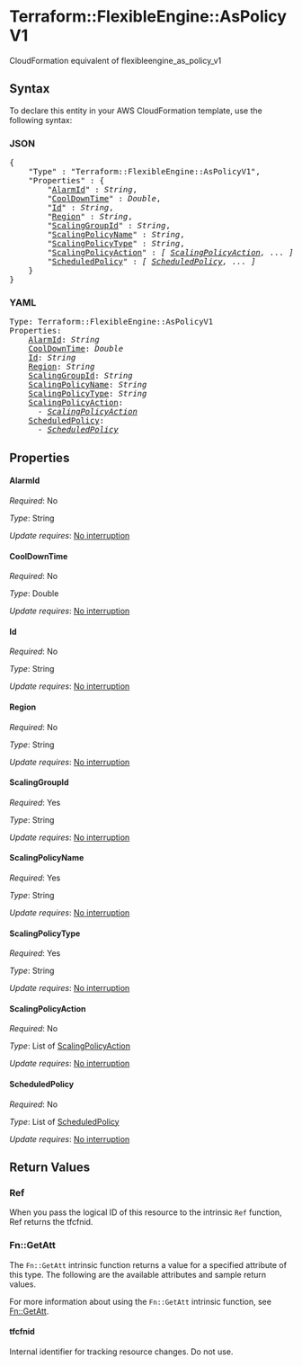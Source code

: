 # Terraform::FlexibleEngine::AsPolicyV1

CloudFormation equivalent of flexibleengine_as_policy_v1

## Syntax

To declare this entity in your AWS CloudFormation template, use the following syntax:

### JSON

<pre>
{
    "Type" : "Terraform::FlexibleEngine::AsPolicyV1",
    "Properties" : {
        "<a href="#alarmid" title="AlarmId">AlarmId</a>" : <i>String</i>,
        "<a href="#cooldowntime" title="CoolDownTime">CoolDownTime</a>" : <i>Double</i>,
        "<a href="#id" title="Id">Id</a>" : <i>String</i>,
        "<a href="#region" title="Region">Region</a>" : <i>String</i>,
        "<a href="#scalinggroupid" title="ScalingGroupId">ScalingGroupId</a>" : <i>String</i>,
        "<a href="#scalingpolicyname" title="ScalingPolicyName">ScalingPolicyName</a>" : <i>String</i>,
        "<a href="#scalingpolicytype" title="ScalingPolicyType">ScalingPolicyType</a>" : <i>String</i>,
        "<a href="#scalingpolicyaction" title="ScalingPolicyAction">ScalingPolicyAction</a>" : <i>[ <a href="scalingpolicyaction.md">ScalingPolicyAction</a>, ... ]</i>,
        "<a href="#scheduledpolicy" title="ScheduledPolicy">ScheduledPolicy</a>" : <i>[ <a href="scheduledpolicy.md">ScheduledPolicy</a>, ... ]</i>
    }
}
</pre>

### YAML

<pre>
Type: Terraform::FlexibleEngine::AsPolicyV1
Properties:
    <a href="#alarmid" title="AlarmId">AlarmId</a>: <i>String</i>
    <a href="#cooldowntime" title="CoolDownTime">CoolDownTime</a>: <i>Double</i>
    <a href="#id" title="Id">Id</a>: <i>String</i>
    <a href="#region" title="Region">Region</a>: <i>String</i>
    <a href="#scalinggroupid" title="ScalingGroupId">ScalingGroupId</a>: <i>String</i>
    <a href="#scalingpolicyname" title="ScalingPolicyName">ScalingPolicyName</a>: <i>String</i>
    <a href="#scalingpolicytype" title="ScalingPolicyType">ScalingPolicyType</a>: <i>String</i>
    <a href="#scalingpolicyaction" title="ScalingPolicyAction">ScalingPolicyAction</a>: <i>
      - <a href="scalingpolicyaction.md">ScalingPolicyAction</a></i>
    <a href="#scheduledpolicy" title="ScheduledPolicy">ScheduledPolicy</a>: <i>
      - <a href="scheduledpolicy.md">ScheduledPolicy</a></i>
</pre>

## Properties

#### AlarmId

_Required_: No

_Type_: String

_Update requires_: [No interruption](https://docs.aws.amazon.com/AWSCloudFormation/latest/UserGuide/using-cfn-updating-stacks-update-behaviors.html#update-no-interrupt)

#### CoolDownTime

_Required_: No

_Type_: Double

_Update requires_: [No interruption](https://docs.aws.amazon.com/AWSCloudFormation/latest/UserGuide/using-cfn-updating-stacks-update-behaviors.html#update-no-interrupt)

#### Id

_Required_: No

_Type_: String

_Update requires_: [No interruption](https://docs.aws.amazon.com/AWSCloudFormation/latest/UserGuide/using-cfn-updating-stacks-update-behaviors.html#update-no-interrupt)

#### Region

_Required_: No

_Type_: String

_Update requires_: [No interruption](https://docs.aws.amazon.com/AWSCloudFormation/latest/UserGuide/using-cfn-updating-stacks-update-behaviors.html#update-no-interrupt)

#### ScalingGroupId

_Required_: Yes

_Type_: String

_Update requires_: [No interruption](https://docs.aws.amazon.com/AWSCloudFormation/latest/UserGuide/using-cfn-updating-stacks-update-behaviors.html#update-no-interrupt)

#### ScalingPolicyName

_Required_: Yes

_Type_: String

_Update requires_: [No interruption](https://docs.aws.amazon.com/AWSCloudFormation/latest/UserGuide/using-cfn-updating-stacks-update-behaviors.html#update-no-interrupt)

#### ScalingPolicyType

_Required_: Yes

_Type_: String

_Update requires_: [No interruption](https://docs.aws.amazon.com/AWSCloudFormation/latest/UserGuide/using-cfn-updating-stacks-update-behaviors.html#update-no-interrupt)

#### ScalingPolicyAction

_Required_: No

_Type_: List of <a href="scalingpolicyaction.md">ScalingPolicyAction</a>

_Update requires_: [No interruption](https://docs.aws.amazon.com/AWSCloudFormation/latest/UserGuide/using-cfn-updating-stacks-update-behaviors.html#update-no-interrupt)

#### ScheduledPolicy

_Required_: No

_Type_: List of <a href="scheduledpolicy.md">ScheduledPolicy</a>

_Update requires_: [No interruption](https://docs.aws.amazon.com/AWSCloudFormation/latest/UserGuide/using-cfn-updating-stacks-update-behaviors.html#update-no-interrupt)

## Return Values

### Ref

When you pass the logical ID of this resource to the intrinsic `Ref` function, Ref returns the tfcfnid.

### Fn::GetAtt

The `Fn::GetAtt` intrinsic function returns a value for a specified attribute of this type. The following are the available attributes and sample return values.

For more information about using the `Fn::GetAtt` intrinsic function, see [Fn::GetAtt](https://docs.aws.amazon.com/AWSCloudFormation/latest/UserGuide/intrinsic-function-reference-getatt.html).

#### tfcfnid

Internal identifier for tracking resource changes. Do not use.


